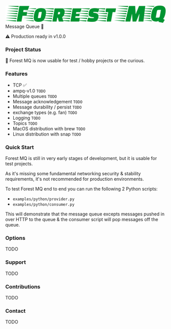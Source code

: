 ![ForestMQ](assets/fmq_logo.png?raw=true "ForestMQ")
Message Queue 🌲

⚠️ Production ready in v1.0.0

### Project Status
🎉 Forest MQ is now usable for test / hobby projects or the curious.

### Features
- TCP ✅
- ampq-v1.0 `TODO`
- Multiple queues `TODO`
- Message acknowledgement `TODO`
- Message durability / persist `TODO`
- exchange types (e.g. fan) `TODO`
- Logging `TODO`
- Topics `TODO`
- MacOS distribution with brew `TODO`
- Linux distribution with snap `TODO`

### Quick Start
Forest MQ is still in very early stages of development, but
it is usable for test projects. 

As it's missing some fundamental networking security & stability requirements,
it's not recommended for production environments.

To test Forest MQ end to end you can run the following 2 Python scripts:

- `examples/python/provider.py`
- `examples/python/consumer.py`

This will demonstrate that the message queue excepts messages 
pushed in over HTTP to the queue & the consumer script will
pop messages off the queue.


### Options
TODO

### Support
TODO

### Contributions
TODO

### Contact
TODO
